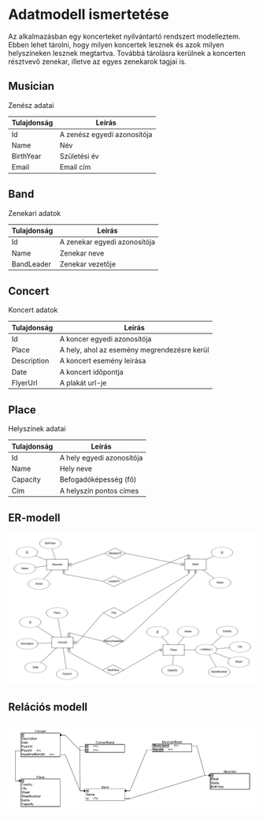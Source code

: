 # Adatmodell ismertetése

Az alkalmazásban egy koncerteket nyilvántartó rendszert modelleztem. Ebben lehet tárolni, hogy milyen koncertek lesznek
és azok milyen helyszíneken lesznek megtartva. Továbbá tárolásra kerülnek a koncerten résztvevő zenekar, illetve az
egyes zenekarok tagjai is.

## Musician

Zenész adatai

| Tulajdonság | Leírás                      |
|-------------|-----------------------------|
| Id          | A zenész egyedi azonosítója |
| Name        | Név                         |
| BirthYear   | Születési év                |
| Email       | Email cím                   |

## Band

Zenekari adatok

| Tulajdonság | Leírás                       |
|-------------|------------------------------|
| Id          | A zenekar egyedi azonosítója |
| Name        | Zenekar neve                 |
| BandLeader  | Zenekar vezetője             |

## Concert

Koncert adatok

| Tulajdonság | Leírás                                      |
|-------------|---------------------------------------------|
| Id          | A koncer egyedi azonosítója                 |
| Place       | A hely, ahol az esemény megrendezésre kerül |
| Description | A koncert esemény leírása                   |
| Date        | A koncert időpontja                         |
| FlyerUrl    | A plakát url-je                             |

## Place

Helyszínek adatai

| Tulajdonság | Leírás                    |
|-------------|---------------------------|
| Id          | A hely egyedi azonosítója |
| Name        | Hely neve                 |
| Capacity    | Befogadóképesség (fő)     |
| Cím         | A helyszín pontos címes   |

##  ER-modell
![ER-modell](er-model.png)

## Relációs modell
![Relációs modell](relational-model.png)
